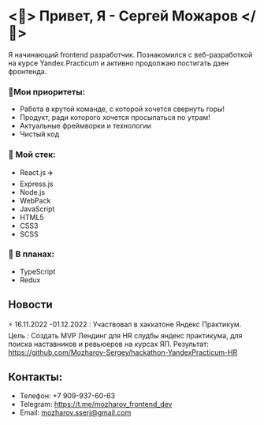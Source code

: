 # <👋> Привет, Я - Сергей Можаров </👋>

Я начинающий frontend разработчик. Познакомился с веб-разработкой
на курсе Yandex.Practicum и активно продолжаю постигать дзен фронтенда.

### 💪Мои приоритеты:
- Работа в крутой команде, с которой хочется свернуть горы!
- Продукт, ради которого хочется просыпаться по утрам!
- Актуальные фреймворки и технологии
- Чистый код

 ### 🚀 Мой стек:
- React.js ✈️
- Express.js
- Node.js
- WebPack
- JavaScript
- HTML5
- CSS3
- SCSS

### 🎯 В планах:
- TypeScript
- Redux


## Новости
⚡ 16.11.2022 -01.12.2022 : Участвовал в хаккатоне Яндекс Практикум. Цель : Создать MVP Лендинг для HR слудбы яндекс практикума, для поиска наставников и ревьюеров на курсах ЯП.
Результат: https://github.com/Mozharov-Sergey/hackathon-YandexPracticum-HR

## Контакты:
- Телефон: +7 909-937-60-63<br>
- Telegram: https://t.me/mozharov_frontend_dev<br>
- Email: mozharov.sserj@gmail.com



